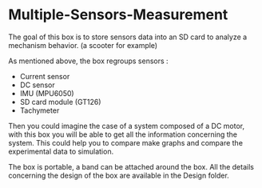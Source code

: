 # Multiple-Sensors-Measurement

The goal of this box is to store sensors data into an SD card to analyze a mechanism behavior. (a scooter for example)

As mentioned above, the box regroups sensors :

- Current sensor
- DC sensor
- IMU (MPU6050)
- SD card module (GT126)
- Tachymeter

Then you could imagine the case of a system composed of a DC motor, with this box you will be able to get all the information concerning the system.
This could help you to compare make graphs and compare the experimental data to simulation. 


The box is portable, a band can be attached around the box. All the details concerning the design of the box are available in the Design folder. 
